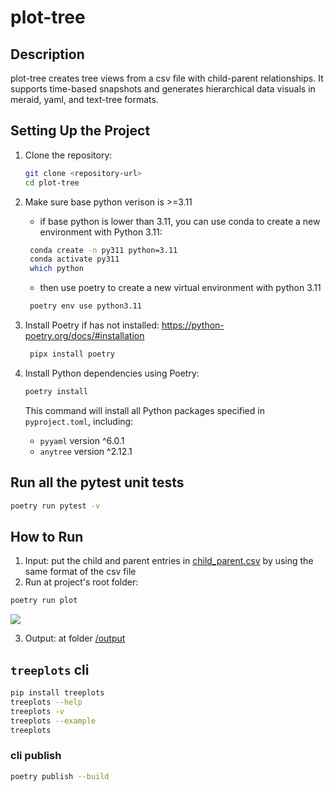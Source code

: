 # plot-tree

## Description

plot-tree creates tree views from a csv file with child-parent relationships. 
It supports time-based snapshots and generates hierarchical data visuals in meraid, yaml, and text-tree formats.

## Setting Up the Project

1. Clone the repository:

   ```bash
   git clone <repository-url>
   cd plot-tree
   ```

1. Make sure base python verison is >=3.11
   - if base python is lower than 3.11, you can use conda to create a new environment with Python 3.11:

   ```bash
    conda create -n py311 python=3.11
    conda activate py311
    which python
   ```
   - then use poetry to create a new virtual environment with python 3.11
   ```bash
    poetry env use python3.11
   ```

1. Install Poetry if has not installed:
https://python-poetry.org/docs/#installation

   ```bash
    pipx install poetry
   ```

1. Install Python dependencies using Poetry:

   ```bash
   poetry install
   ```

   This command will install all Python packages specified in `pyproject.toml`, including:
   - `pyyaml` version ^6.0.1
   - `anytree` version ^2.12.1

## Run all the pytest unit tests
   ```bash
   poetry run pytest -v
   ```

## How to Run

1. Input: put the child and parent entries in [child_parent.csv](/child_parent.csv) by using the same format of the csv file
2. Run at project's root folder:

```bash
poetry run plot
```
![](/assets.run.gif)

3. Output: at folder [/output](/output)

## `treeplots` cli
```zsh
pip install treeplots
treeplots --help
treeplots -v
treeplots --example
treeplots
```

### cli publish
```zsh
poetry publish --build
```
